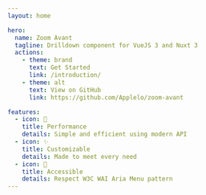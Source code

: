 ```yaml
---
layout: home

hero:
  name: Zoom Avant
  tagline: Drilldown component for VueJS 3 and Nuxt 3
  actions:
    - theme: brand
      text: Get Started
      link: /introduction/
    - theme: alt
      text: View on GitHub
      link: https://github.com/Applelo/zoom-avant

features:
  - icon: 🚀
    title: Performance
    details: Simple and efficient using modern API
  - icon: ✨
    title: Customizable
    details: Made to meet every need
  - icon: 🖖
    title: Accessible
    details: Respect W3C WAI Aria Menu pattern
---
```

